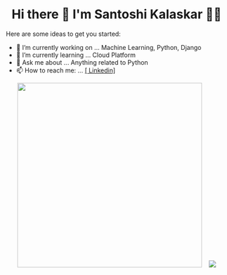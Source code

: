 <h1 align='center'>
  Hi there 👋 I'm  Santoshi Kalaskar  👨‍💻
</h1>

Here are some ideas to get you started:

- 🔭 I’m currently working on ... Machine Learning, Python, Django
- 🌱 I’m currently learning ... Cloud Platform
- 💬 Ask me about ... Anything related to Python
- 📫 How to reach me: ... <a href="https://www.linkedin.com/in/santoshi-kalaskar/"> [ Linkedin]

<p align='center'>
  <a href="#"><img src="https://github-readme-stats.vercel.app/api?username=santoshikalaskar&show_icons=true&count_private=true&theme=dark"  width="420"></a>
  &nbsp;&nbsp;
    <a href="#"><img src="https://github-readme-stats.vercel.app/api/top-langs/?username=santoshikalaskar&layout=compact&theme=dark"></a>
</p>
